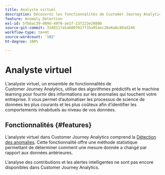 ```yaml
---
title: Analyste virtuel
description: Découvrez les fonctionnalités de Customer Journey Analytics qui font partie de lʼanalyste virtuel.
feature: Anomaly Detection
exl-id: 5fb6ac39-d09d-49f0-ae1f-13f223e20800
source-git-commit: 3348117a5a6007017735a95aec26e6a8c88ad248
workflow-type: tm+mt
source-wordcount: '102'
ht-degree: 100%

---
```


# Analyste virtuel

L’analyste virtuel, un ensemble de fonctionnalités de Customer Journey Analytics, utilise des algorithmes prédictifs et le machine learning pour fournir des informations sur les anomalies qui touchent votre entreprise. Il vous permet d’automatiser les processus de science de données les plus courants et les plus coûteux afin d’identifier les comportements inhabituels au niveau de vos données.

## Fonctionnalités  {#features}

L’analyste virtuel dans Customer Journey Analytics comprend la [Détection des anomalies](c-anomaly-detection/anomaly-detection.md). Cette fonctionnalité offre une méthode statistique permettant de déterminer comment une mesure donnée a changé par rapport aux données antérieures.

L’analyse des contributions et les alertes intelligentes ne sont pas encore disponibles dans Customer Journey Analytics.

